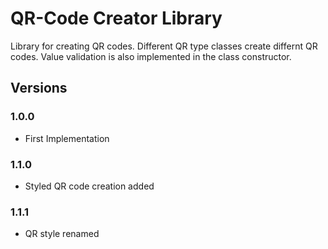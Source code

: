 # QR-Code Creator Library

Library for creating QR codes. Different QR type classes create differnt QR codes. 
Value validation is also implemented in the class constructor. 

## Versions

### 1.0.0

- First Implementation

### 1.1.0

- Styled QR code creation added

### 1.1.1

- QR style renamed
